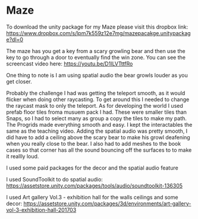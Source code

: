# Maze

To download the unity package for my Maze please visit this dropbox link:
https://www.dropbox.com/s/lpm7k559z12e7mg/mazepacakge.unitypackage?dl=0

The maze has you get a key from a scary growling bear and then use the key to go through  a door to eventually find the win zone. 
You can see the screencast video here: https://youtu.be/D1ILVTttfRo

One thing to note is I am using spatial audio the bear growls louder as you get closer.

Probably the challenge I had was getting the teleport smooth, as it would flicker when doing other raycasting. 
To get around this I needed to change the raycast mask to only the teleport.
As for developing the world I used prefab floor tiles froma musuem pack I had. These were smaller tiles than Snaps, 
so I had to select many as group a copy the tiles to make my path.  The Progrids made everything smooth and easy.
I kept the interactables the same as the teaching video. Adding the spatial audio was pretty smooth, I did have to add
a ceiling above the scary bear to make his growl deafening when you really close to the bear. I also had to add meshes
to the book cases so that corner has all the sound bouncing off the surfaces to to make it reallly loud.

I used some paid packages for the decor and the spatial audio feature

I used SoundToolkit to do spatial audio: https://assetstore.unity.com/packages/tools/audio/soundtoolkit-136305

I used Art gallery Vol.3 - exhibition hall for the walls ceilings and some decor:
 https://assetstore.unity.com/packages/3d/environments/art-gallery-vol-3-exhibition-hall-201703




 
